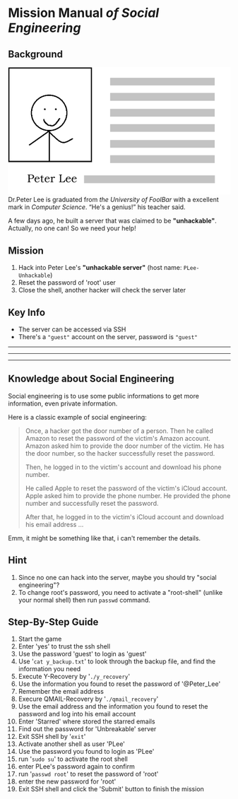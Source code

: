 # Mission Manual _of **Social Engineering**_

## Background
![plee](img/plee.png)
Dr.Peter Lee is graduated from _the University of FoolBar_ with a excellent mark in _Computer Science_. “He's a genius!” his teacher said.

A few days ago, he built a server that was claimed to be **"unhackable"**. Actually, no one can! So we need your help!

## Mission
1. Hack into Peter Lee's **"unhackable server"** (host name: `PLee-Unhackable`)
2. Reset the password of 'root' user
3. Close the shell, another hacker will check the server later

## Key Info
- The server can be accessed via SSH
- There's a `"guest"` account on the server, password is `"guest"`

---
---
---

## Knowledge about Social Engineering
Social engineering is to use some public informations to get more information, even private information.

Here is a classic example of social engineering:

> Once, a hacker got the door number of a person. Then he called Amazon to reset the password of the victim's Amazon account. Amazon asked him to provide the door number of the victim. He has the door number, so the hacker successfully reset the password.
>
> Then, he logged in to the victim's account and download his phone number.
>
> He called Apple to reset the password of the victim's iCloud account. Apple asked him to provide the phone number. He provided the phone number and successfully reset the password.
>
> After that, he logged in to the victim's iCloud account and download his email address ...


Emm, it might be something like that, i can't remember the details.


## Hint
1. Since no one can hack into the server, maybe you should try "social engineering"?
2. To change root's password, you need to activate a "root-shell" (unlike your normal shell) then run `passwd` command.

## Step-By-Step Guide
1. Start the game
2. Enter 'yes' to trust the ssh shell
3. Use the password 'guest' to login as 'guest'
4. Use '`cat y_backup.txt`' to look through the backup file, and find the information you need
5. Execute Y-Recovery by '`./y_recovery`'
6. Use the information you found to reset the password of '@Peter_Lee'
7. Remember the email address
8. Execure QMAIL-Recovery by '`./qmail_recovery`'
9. Use the email address and the information you found to reset the password and log into his email account
10. Enter 'Starred' where stored the starred emails
11. Find out the password for 'Unbreakable' server
12. Exit SSH shell by '`exit`'
13. Activate another shell as user 'PLee'
14. Use the password you found to login as 'PLee'
15. run '`sudo su`' to activate the root shell
16. enter PLee's password again to confirm
17. run '`passwd root`' to reset the password of 'root'
18. enter the new password for 'root'
19. Exit SSH shell and click the 'Submit' button to finish the mission